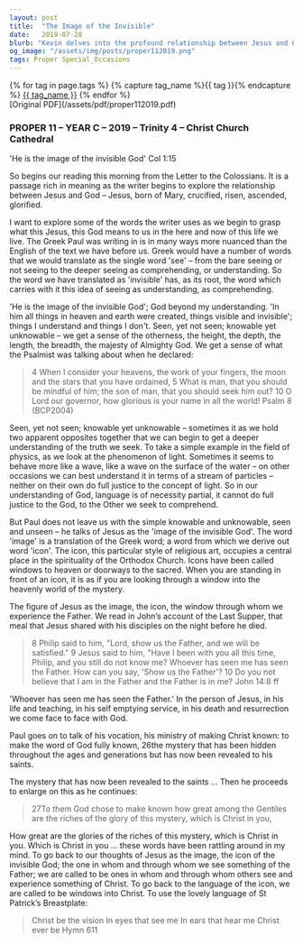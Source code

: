 ```yaml
---
layout: post
title:  "The Image of the Invisible"
date:   2019-07-28
blurb: "Kevin delves into the profound relationship between Jesus and God, as expressed in the Letter to the Colossians. He explores the concepts of visibility and invisibility in the divine context, illustrating how Jesus serves as the 'image of the invisible God' and a window to the heavenly world. The sermon emphasizes the mystery of God revealed in Christ and the calling for believers to be windows through which others can experience Christ."
og_image: "/assets/img/posts/proper112019.png"
tags: Proper Special_Occasions
---    
```

<div class="tag-pills">
  {% for tag in page.tags %}
    {% capture tag_name %}{{ tag }}{% endcapture %}
    <a href="{{ site.baseurl }}/tag/{{ tag_name | slugify }}" class="tag-pill">{{ tag_name }}</a>
  {% endfor %}
</div>
[Original PDF](/assets/pdf/proper112019.pdf)

### PROPER 11 – YEAR C – 2019 – Trinity 4 – Christ Church Cathedral

'He is the image of the invisible God' Col 1:15

So begins our reading this morning from the Letter to the Colossians. It is a passage rich in meaning as the writer begins to explore the relationship between Jesus and God – Jesus, born of Mary, crucified, risen, ascended, glorified.

I want to explore some of the words the writer uses as we begin to grasp what this Jesus, this God means to us in the here and now of this life we live. The Greek Paul was writing in is in many ways more nuanced than the English of the text we have before us. Greek would have a number of words that we would translate as the single word 'see' – from the bare seeing or not seeing to the deeper seeing as comprehending, or understanding. So the word we have translated as 'invisible' has, as its root, the word which carries with it this idea of seeing as understanding, as comprehending.

'He is the image of the invisible God'; God beyond my understanding. 'In him all things in heaven and earth were created, things visible and invisible'; things I understand and things I don't. Seen, yet not seen; knowable yet unknowable – we get a sense of the otherness, the height, the depth, the length, the breadth, the majesty of Almighty God. We get a sense of what the Psalmist was talking about when he declared:

> 4 When I consider your heavens, the work of your fingers,
> the moon and the stars that you have ordained,
> 5 What is man, that you should be mindful of him;
> the son of man, that you should seek him out?
> 10 O Lord our governor,
> how glorious is your name in all the world!
> Psalm 8 (BCP2004)

Seen, yet not seen; knowable yet unknowable – sometimes it as we hold two apparent opposites together that we can begin to get a deeper understanding of the truth we seek. To take a simple example in the field of physics, as we look at the phenomenon of light. Sometimes it seems to behave more like a wave, like a wave on the surface of the water – on other occasions we can best understand it in terms of a stream of particles – neither on their own do full justice to the concept of light. So in our understanding of God, language is of necessity partial, it cannot do full justice to the God, to the Other we seek to comprehend.

But Paul does not leave us with the simple knowable and unknowable, seen and unseen – he talks of Jesus as the 'image of the invisible God'. The word 'image' is a translation of the Greek word; a word from which we derive out word 'icon'. The icon, this particular style of religious art, occupies a central place in the spirituality of the Orthodox Church. Icons have been called windows to heaven or doorways to the sacred. When you are standing in front of an icon, it is as if you are looking through a window into the heavenly world of the mystery.

The figure of Jesus as the image, the icon, the window through whom we experience the Father. We read in John’s account of the Last Supper, that meal that Jesus shared with his disciples on the night before he died.

> 8 Philip said to him, "Lord, show us the Father, and we will be satisfied." 9 Jesus said to him, "Have I been with you all this time, Philip, and you still do not know me? Whoever has seen me has seen the Father. How can you say, 'Show us the Father'? 10 Do you not believe that I am in the Father and the Father is in me? John 14:8 ff

'Whoever has seen me has seen the Father.' In the person of Jesus, in his life and teaching, in his self emptying service, in his death and resurrection we come face to face with God.

Paul goes on to talk of his vocation, his ministry of making Christ known: to make the word of God fully known, 26the mystery that has been hidden throughout the ages and generations but has now been revealed to his saints.

The mystery that has now been revealed to the saints ... Then he proceeds to enlarge on this as he continues:

> 27To them God chose to make known how great among the Gentiles are the riches of the glory of this mystery, which is Christ in you,

How great are the glories of the riches of this mystery, which is Christ in you. Which is Christ in you ... these words have been rattling around in my mind. To go back to our thoughts of Jesus as the image, the icon of the invisible God; the one in whom and through whom we see something of the Father; we are called to be ones in whom and through whom others see and experience something of Christ. To go back to the language of the icon, we are called to be windows into Christ. To use the lovely language of St Patrick’s Breastplate:

> Christ be the vision
> In eyes that see me
> In ears that hear me
> Christ ever be
> Hymn 611
